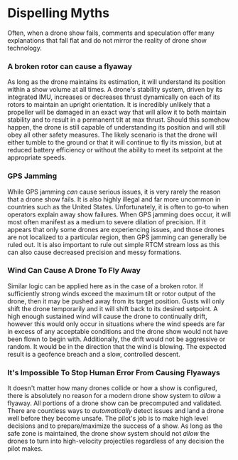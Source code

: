 # Dispelling Myths

Often, when a drone show fails, comments and speculation offer many explanations that fall flat and do not mirror the reality of drone show technology.

### A broken rotor can cause a flyaway <a href="#pdf-page-t78ensyf4xb9yrk4m25e-a-broken-rotor-can-cause-a-flyaway" id="pdf-page-t78ensyf4xb9yrk4m25e-a-broken-rotor-can-cause-a-flyaway"></a>

As long as the drone maintains its estimation, it will understand its position within a show volume at all times. A drone's stability system, driven by its integrated IMU, increases or decreases thrust dynamically on each of its rotors to maintain an upright orientation. It is incredibly unlikely that a propeller will be damaged in an exact way that will allow it to both maintain stability and to result in a permanent tilt at max thrust. Should this somehow happen, the drone is still capable of understanding its position and will still obey all other safety measures. The likely scenario is that the drone will either tumble to the ground or that it will continue to fly its mission, but at reduced battery efficiency or without the ability to meet its setpoint at the appropriate speeds.

### GPS Jamming <a href="#pdf-page-t78ensyf4xb9yrk4m25e-gps-jamming" id="pdf-page-t78ensyf4xb9yrk4m25e-gps-jamming"></a>

While GPS jamming _can_ cause serious issues, it is very rarely the reason that a drone show fails. It is also highly illegal and far more uncommon in countries such as the United States. Unfortunately, it is often to go-to when operators explain away show failures. When GPS jamming does occur, it will most often manifest as a medium to severe dilation of precision. If it appears that only some drones are experiencing issues, and those drones are not localized to a particular region, then GPS jamming can generally be ruled out. It is also important to rule out simple RTCM stream loss as this can also cause decreased precision and messy formations.

### Wind Can Cause A Drone To Fly Away <a href="#pdf-page-t78ensyf4xb9yrk4m25e-wind-can-cause-a-drone-to-fly-away" id="pdf-page-t78ensyf4xb9yrk4m25e-wind-can-cause-a-drone-to-fly-away"></a>

Similar logic can be applied here as in the case of a broken rotor. If sufficiently strong winds exceed the maximum tilt or rotor output of the drone, then it may be pushed away from its target position. Gusts will only shift the drone temporarily and it will shift back to its desired setpoint. A high enough sustained wind will cause the drone to continually drift, however this would only occur in situations where the wind speeds are far in excess of any acceptable conditions and the drone show would not have been flown to begin with. Additionally, the drift would not be aggressive or random. It would be in the direction that the wind is blowing. The expected result is a geofence breach and a slow, controlled descent.

### It's Impossible To Stop Human Error From Causing Flyaways <a href="#pdf-page-t78ensyf4xb9yrk4m25e-its-impossible-to-stop-human-error-from-causing-flyaways" id="pdf-page-t78ensyf4xb9yrk4m25e-its-impossible-to-stop-human-error-from-causing-flyaways"></a>

It doesn't matter how many drones collide or how a show is configured, there is absolutely no reason for a modern drone show system to _allow_ a flyaway. All portions of a drone show can be precomputed and validated. There are countless ways to _automatically_ detect issues and land a drone well before they become unsafe. The pilot's job is to make high level decisions and to prepare/maximize the success of a show. As long as the safe zone is maintained, the drone show system should not _allow_ the drones to turn into high-velocity projectiles regardless of any decision the pilot makes.
